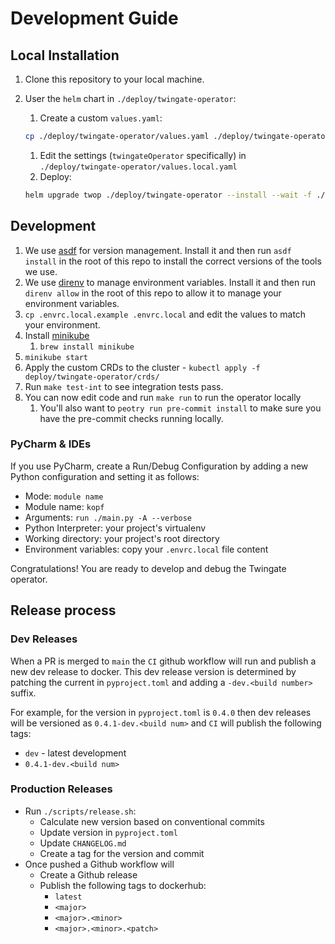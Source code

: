 # Development Guide

## Local Installation

1. Clone this repository to your local machine.
1. User the `helm` chart in `./deploy/twingate-operator`:

   1. Create a custom `values.yaml`:

   ```bash
   cp ./deploy/twingate-operator/values.yaml ./deploy/twingate-operator/values.local.yaml
   ```

   1. Edit the settings (`twingateOperator` specifically) in
      `./deploy/twingate-operator/values.local.yaml`
   1. Deploy:

   ```bash
   helm upgrade twop ./deploy/twingate-operator --install --wait -f ./deploy/twingate-operator/values.local.yaml
   ```

## Development

1. We use [asdf](https://asdf-vm.com/) for version management. Install it and
   then run `asdf install` in the root of this repo to install the correct
   versions of the tools we use.
1. We use [direnv](https://direnv.net/) to manage environment variables. Install
   it and then run `direnv allow` in the root of this repo to allow it to manage
   your environment variables.
1. `cp .envrc.local.example .envrc.local` and edit the values to match your
   environment.
1. Install [minikube](https://minikube.sigs.k8s.io/docs/start/)
   1. `brew install minikube`
1. `minikube start`
1. Apply the custom CRDs to the cluster -
   `kubectl apply -f deploy/twingate-operator/crds/`
1. Run `make test-int` to see integration tests pass.
1. You can now edit code and run `make run` to run the operator locally
   1. You'll also want to `peotry run pre-commit install` to make sure you have
      the pre-commit checks running locally.

### PyCharm & IDEs

If you use PyCharm, create a Run/Debug Configuration by adding a new
Python configuration and setting it as follows:

* Mode: `module name`
* Module name: `kopf`
* Arguments: `run ./main.py -A --verbose`
* Python Interpreter: your project's virtualenv
* Working directory: your project's root directory
* Environment variables: copy your `.envrc.local` file content

Congratulations! You are ready to develop and debug the Twingate operator.

## Release process

### Dev Releases

When a PR is merged to `main` the `CI` github workflow will run and publish a
new dev release to docker. This dev release version is determined by patching
the current in `pyproject.toml` and adding a `-dev.<build number>` suffix.

For example, for the version in `pyproject.toml` is `0.4.0` then dev releases
will be versioned as `0.4.1-dev.<build num>` and `CI` will publish the following
tags:

* `dev` - latest development
* `0.4.1-dev.<build num>`

### Production Releases

* Run `./scripts/release.sh`:
  * Calculate new version based on conventional commits
  * Update version in `pyproject.toml`
  * Update `CHANGELOG.md`
  * Create a tag for the version and commit
* Once pushed a Github workflow will
  * Create a Github release
  * Publish the following tags to dockerhub:
    * `latest`
    * `<major>`
    * `<major>.<minor>`
    * `<major>.<minor>.<patch>`
